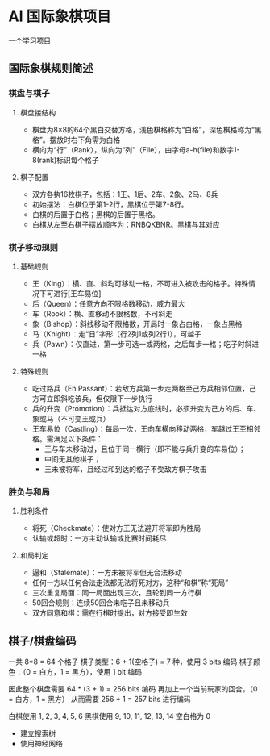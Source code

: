 # AI 国际象棋项目

一个学习项目

## 国际象棋规则简述

### 棋盘与棋子

1. 棋盘接结构
    - 棋盘为8×8的64个黑白交替方格，浅色棋格称为“白格”，深色棋格称为“黑格”。摆放时右下角需为白格
    - 横向为“行”（Rank），纵向为“列”（File），由字母a-h(file)和数字1-8(rank)标识每个格子

2. 棋子配置
    - 双方各执16枚棋子，包括：1王、1后、2车、2象、2马、8兵
    - 初始摆法：白棋位于第1-2行，黑棋位于第7-8行。
    - 白棋的后置于白格；黑棋的后置于黑格。
    - 白棋从左至右棋子摆放顺序为：RNBQKBNR。黑棋与其对应

### 棋子移动规则

1. 基础规则
    - 王（King）：横、直、斜均可移动一格，不可进入被攻击的格子。特殊情况下可进行[王车易位]
    - 后（Queen）：任意方向不限格数移动，威力最大
    - 车（Rook）：横、直移动不限格数，不可斜走
    - 象（Bishop）：斜线移动不限格数，开局时一象占白格，一象占黑格
    - 马（Knight）：走“日”字形（行2列1或列2行1），可越子
    - 兵（Pawn）：仅直进，第一步可选一或两格，之后每步一格；吃子时斜进一格

2. 特殊规则
    - 吃过路兵（En Passant）：若敌方兵第一步走两格至己方兵相邻位置，己方可立即斜吃该兵，但仅限下一步执行
    - 兵的升变（Promotion）：兵抵达对方底线时，必须升变为己方的后、车、象或马（不可变王或兵）
    - 王车易位（Castling）：每局一次，王向车横向移动两格，车越过王至相邻格。需满足以下条件：
        - 王与车未移动过，且位于同一横行（即不能与兵升变的车易位）；
        - 中间无其他棋子；
        - 王未被将军，且经过和到达的格子不受敌方棋子攻击

### 胜负与和局

1. 胜利条件 
    - 将死（Checkmate）：使对方王无法避开将军即为胜局
    - 认输或超时：一方主动认输或比赛时间耗尽

2. 和局判定
    - 逼和（Stalemate）：一方未被将军但无合法移动
    - 任何一方以任何合法走法都无法将死对方，这种“和棋”称“死局”
    - 三次重复局面：同一局面出现三次，且轮到同一方行棋
    - 50回合规则：连续50回合未吃子且未移动兵
    - 双方同意和棋：需在行棋时提出，对方接受即生效

## 棋子/棋盘编码
一共 8*8 = 64 个格子
棋子类型：6 + 1(空格子) = 7 种，使用 3 bits 编码
棋子颜色：（0 = 白方，1 = 黑方），使用 1 bit 编码

因此整个棋盘需要 64 * (3 + 1) = 256 bits 编码
再加上一个当前玩家的回合，（0 = 白方，1 = 黑方）
从而需要 256 + 1 = 257 bits 进行编码

白棋使用 1,  2,  3,  4,  5,  6
黑棋使用 9, 10, 11, 12, 13, 14
空白格为 0



- 建立搜索树
- 使用神经网络